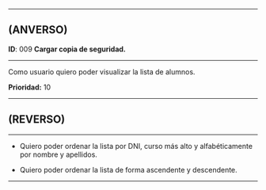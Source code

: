 ------------------
## (ANVERSO)
**ID**: 009 **Cargar copia de seguridad.**

----------------------------
Como usuario quiero poder visualizar la lista de alumnos.


**Prioridad:** 10


-----------------------
## (REVERSO)

------------------------
* Quiero poder ordenar la lista por DNI, curso más alto y alfabéticamente por nombre y apellidos.

* Quiero poder ordenar la lista de forma ascendente y descendente.

----------------------

